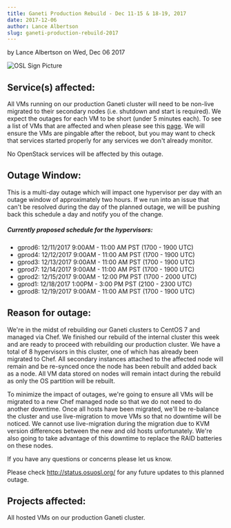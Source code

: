 ```yaml
---
title: Ganeti Production Rebuild - Dec 11-15 & 18-19, 2017
date: 2017-12-06
author: Lance Albertson
slug: ganeti-production-rebuild-2017
---
```

by Lance Albertson on Wed, Dec 06 2017

![OSL Sign Picture](/images/OSLSignPicture.jpg#blog)

Service(s) affected:
--------------------

All VMs running on our production Ganeti cluster will need to be non-live
migrated to their secondary nodes (i.e. shutdown and start is required). We
expect the outages for each VM to be short (under 5 minutes each). To see a
list of VMs that are affected and when please see this [page](https://goo.gl/QEQsyu). 
We will ensure the VMs are pingable after the reboot, but you may want to check 
that services started properly for any services we don't already monitor.

No OpenStack services will be affected by this outage.

Outage Window:
--------------

This is a multi-day outage which will impact one hypervisor per day with an
outage window of approximately two hours. If we run into an issue that can't be
resolved during the day of the planned outage, we will be pushing back this
schedule a day and notify you of the change.

##### Currently proposed schedule for the hypervisors:

- gprod6: 12/11/2017 9:00AM - 11:00 AM PST (1700 - 1900 UTC)
- gprod4: 12/12/2017 9:00AM - 11:00 AM PST (1700 - 1900 UTC)
- gprod3: 12/13/2017 9:00AM - 11:00 AM PST (1700 - 1900 UTC)
- gprod7: 12/14/2017 9:00AM - 11:00 AM PST (1700 - 1900 UTC)
- gprod2: 12/15/2017 9:00AM - 12:00 PM PST (1700 - 2000 UTC)
- gprod1: 12/18/2017 1:00PM - 3:00 PM PST (2100 - 2300 UTC)
- gprod8: 12/19/2017 9:00AM - 11:00 AM PST (1700 - 1900 UTC)

Reason for outage:
------------------

We're in the midst of rebuilding our Ganeti clusters to CentOS 7 and managed
via Chef. We finished our rebuild of the internal cluster this week and are
ready to proceed with rebuilding our production cluster. We have a total of 8
hypervisors in this cluster, one of which has already been migrated to Chef.
All secondary instances attached to the affected node will remain and be
re-synced once the node has been rebuilt and added back as a node. All VM data
stored on nodes will remain intact during the rebuild as only the OS partition
will be rebuilt.

To minimize the impact of outages, we're going to ensure all VMs will be
migrated to a new Chef managed node so that we do not need to do another
downtime. Once all hosts have been migrated, we'll be re-balance the cluster
and use live-migration to move VMs so that no downtime will be noticed. We
cannot use live-migration during the migration due to KVM version differences
between the new and old hosts unfortunately. We're also going to take advantage
of this downtime to replace the RAID batteries on these nodes.

If you have any questions or concerns please let us know.

Please check http://status.osuosl.org/ for any future updates to this planned outage.

Projects affected:
------------------

All hosted VMs on our production Ganeti cluster.

